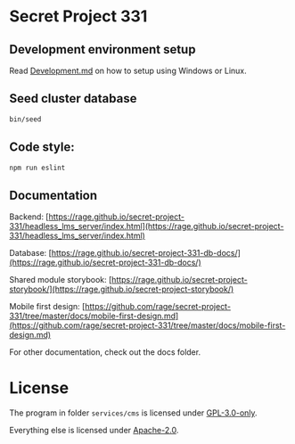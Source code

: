 # Secret Project 331
## Development environment setup

Read [Development.md](https://github.com/rage/secret-project-331/blob/master/docs/Development.md) on how to setup using Windows or Linux.

## Seed cluster database

```sh
bin/seed
```

## Code style:

```bash
npm run eslint
```

## Documentation

Backend: [https://rage.github.io/secret-project-331/headless_lms_server/index.html](https://rage.github.io/secret-project-331/headless_lms_server/index.html)

Database: [https://rage.github.io/secret-project-331-db-docs/](https://rage.github.io/secret-project-331-db-docs/)

Shared module storybook: [https://rage.github.io/secret-project-storybook/](https://rage.github.io/secret-project-storybook/)

Mobile first design: [https://github.com/rage/secret-project-331/tree/master/docs/mobile-first-design.md](https://github.com/rage/secret-project-331/tree/master/docs/mobile-first-design.md)

For other documentation, check out the docs folder.

# License

The program in folder `services/cms` is licensed under [GPL-3.0-only](LICENSE-SERVICES-CMS).

Everything else is licensed under [Apache-2.0](LICENSE).
